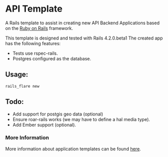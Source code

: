# API Template

A Rails template to assist in creating new API Backend Applications based on
the [Ruby on Rails](http://rubyonrails.org/) framework.

This template is designed and tested with Rails 4.2.0.beta1 
The created app has the following features:
  * Tests use rspec-rails.
  * Postgres configured as the database.

## Usage:

`rails_flare new`

## Todo:
  * Add support for postgis geo data (optional)
  * Ensure roar-rails works (we may have to define a hal media type).
  * Add Ember support (optional).

### More Information
More information about application templates can be found
[here](http://guides.rubyonrails.org/rails_application_templates.html).


